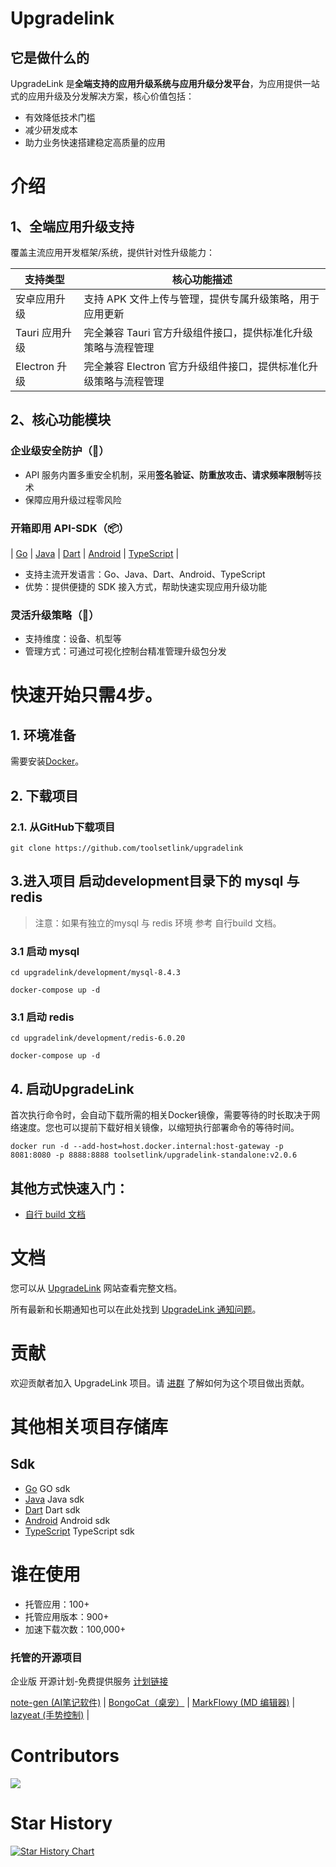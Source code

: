 # Upgradelink

## 它是做什么的
UpgradeLink 是**全端支持的应用升级系统与应用升级分发平台**，为应用提供一站式的应用升级及分发解决方案，核心价值包括：
- 有效降低技术门槛
- 减少研发成本
- 助力业务快速搭建稳定高质量的应用

# 介绍

## 1、全端应用升级支持
覆盖主流应用开发框架/系统，提供针对性升级能力：

| 支持类型        | 核心功能描述                                |
|-------------|---------------------------------------|
| 安卓应用升级      | 支持 APK 文件上传与管理，提供专属升级策略，用于应用更新        |
| Tauri 应用升级  | 完全兼容 Tauri 官方升级组件接口，提供标准化升级策略与流程管理    |
| Electron 升级 | 完全兼容 Electron 官方升级组件接口，提供标准化升级策略与流程管理 |


## 2、核心功能模块

### 企业级安全防护（🔐）
- API 服务内置多重安全机制，采用**签名验证、防重放攻击、请求频率限制**等技术
- 保障应用升级过程零风险
### 开箱即用 API-SDK（📦）
| [Go](https://github.com/toolsetlink/upgradelink-api-go) | [Java](https://github.com/toolsetlink/upgradelink-api-java)
| [Dart](https://github.com/toolsetlink/upgradelink-api-dart)
| [Android](https://github.com/toolsetlink/upgradelink-api-android)
| [TypeScript](https://github.com/toolsetlink/upgradelink-api-ts) |

- 支持主流开发语言：Go、Java、Dart、Android、TypeScript
- 优势：提供便捷的 SDK 接入方式，帮助快速实现应用升级功能
### 灵活升级策略（📁）
- 支持维度：设备、机型等
- 管理方式：可通过可视化控制台精准管理升级包分发



#  快速开始只需4步。

## 1. 环境准备
需要安装[Docker](https://www.docker.com/)。
## 2. 下载项目
### 2.1. 从GitHub下载项目
```shell
git clone https://github.com/toolsetlink/upgradelink
```
## 3.进入项目 启动development目录下的 mysql 与 redis
> 注意：如果有独立的mysql 与 redis 环境 参考 自行build 文档。

### 3.1 启动 mysql

```shell
cd upgradelink/development/mysql-8.4.3
```

```shell
docker-compose up -d
```


### 3.1 启动 redis

```shell
cd upgradelink/development/redis-6.0.20
```

```shell
docker-compose up -d
```

## 4. 启动UpgradeLink

首次执行命令时，会自动下载所需的相关Docker镜像，需要等待的时长取决于网络速度。您也可以提前下载好相关镜像，以缩短执行部署命令的等待时间。

```shell
docker run -d --add-host=host.docker.internal:host-gateway -p 8081:8080 -p 8888:8888 toolsetlink/upgradelink-standalone:v2.0.6
```

## 其他方式快速入门：
- [自行 build 文档](https://www.toolsetlink.com/upgrade/deploy/quick-start-docker2.html)


# 文档
您可以从 [UpgradeLink](https://www.toolsetlink.com/upgrade/) 网站查看完整文档。

所有最新和长期通知也可以在此处找到 [UpgradeLink 通知问题](https://github.com/toolsetlink/upgradelink/issues)。

# 贡献
欢迎贡献者加入 UpgradeLink 项目。请 [进群](https://www.toolsetlink.com/upgrade/communication-group.html) 了解如何为这个项目做出贡献。

# 其他相关项目存储库
## Sdk
- [Go](https://github.com/toolsetlink/upgradelink-api-go)   GO sdk
- [Java](https://github.com/toolsetlink/upgradelink-api-java)   Java sdk
- [Dart](https://github.com/toolsetlink/upgradelink-api-dart)     Dart sdk
- [Android](https://github.com/toolsetlink/upgradelink-api-android)  Android sdk
- [TypeScript](https://github.com/toolsetlink/upgradelink-api-ts) TypeScript sdk

# 谁在使用
- 托管应用：100+
- 托管应用版本：900+
- 加速下载次数：100,000+

### 托管的开源项目

企业版 开源计划-免费提供服务 [计划链接](https://www.toolsetlink.com/upgrade/open-source/plan.html)

[note-gen (AI笔记软件)](https://notegen.top/en)         | [BongoCat（桌宠）](https://github.com/ayangweb/BongoCat)   | [MarkFlowy (MD 编辑器)](https://github.com/drl990114/MarkFlowy)    | [lazyeat (手势控制)](https://github.com/lanxiuyun/lazyeat)  |



# Contributors

<a href="https://github.com/toolsetlink/upgradelink/graphs/contributors">
  <img src="https://contrib.rocks/image?repo=toolsetlink/upgradelink" />
</a>

# Star History

[![Star History Chart](https://api.star-history.com/svg?repos=toolsetlink/upgradelink&type=Date)](https://www.star-history.com/#toolsetlink/upgradelink&Date)